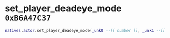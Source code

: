 # set_player_deadeye_mode `0xB6A47C37`

```lua
natives.actor.set_player_deadeye_mode(_unk0 --[[ number ]], _unk1 --[[ number ]])
```